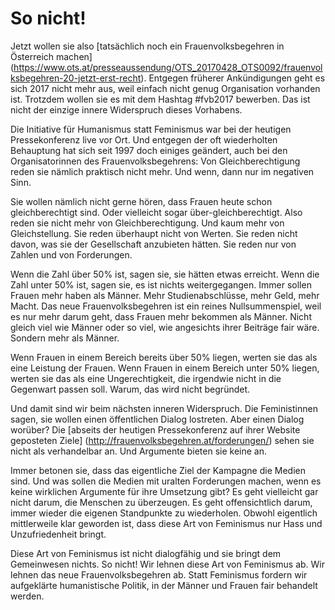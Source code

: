 # So nicht!

Jetzt wollen sie also [tatsächlich noch ein Frauenvolksbegehren in Österreich machen] (https://www.ots.at/presseaussendung/OTS_20170428_OTS0092/frauenvolksbegehren-20-jetzt-erst-recht).
Entgegen früherer Ankündigungen geht es sich 2017 nicht mehr aus,
weil einfach nicht genug Organisation vorhanden ist.
Trotzdem wollen sie es mit dem Hashtag #fvb2017 bewerben.
Das ist nicht der einzige innere Widerspruch dieses Vorhabens.

Die Initiative für Humanismus statt Feminismus war bei der heutigen Pressekonferenz live vor Ort.
Und entgegen der oft wiederholten Behauptung hat sich seit 1997 doch einiges geändert,
auch bei den Organisatorinnen des Frauenvolksbegehrens:
Von Gleichberechtigung reden sie nämlich praktisch nicht mehr.
Und wenn, dann nur im negativen Sinn.

Sie wollen nämlich nicht gerne hören, dass Frauen heute schon gleichberechtigt sind.
Oder vielleicht sogar über-gleichberechtigt.
Also reden sie nicht mehr von Gleichberechtigung.
Und kaum mehr von Gleichstellung.
Sie reden überhaupt nicht von Werten.
Sie reden nicht davon, was sie der Gesellschaft anzubieten hätten.
Sie reden nur von Zahlen und von Forderungen.

Wenn die Zahl über 50% ist, sagen sie, sie hätten etwas erreicht.
Wenn die Zahl unter 50% ist, sagen sie, es ist nichts weitergegangen.
Immer sollen Frauen mehr haben als Männer.
Mehr Studienabschlüsse, mehr Geld, mehr Macht.
Das neue Frauenvolksbegehren ist ein reines Nullsummenspiel,
weil es nur mehr darum geht, dass Frauen mehr bekommen als Männer.
Nicht gleich viel wie Männer oder so viel, wie angesichts ihrer Beiträge fair wäre.
Sondern mehr als Männer.

Wenn Frauen in einem Bereich bereits über 50% liegen,
werten sie das als eine Leistung der Frauen.
Wenn Frauen in einem Bereich unter 50% liegen,
werten sie das als eine Ungerechtigkeit, die irgendwie nicht in die Gegenwart passen soll.
Warum, das wird nicht begründet.

Und damit sind wir beim nächsten inneren Widerspruch.
Die Feministinnen sagen, sie wollen einen öffentlichen Dialog lostreten.
Aber einen Dialog worüber?
Die [abseits der heutigen Pressekonferenz auf ihrer Website geposteten Ziele] (http://frauenvolksbegehren.at/forderungen/) sehen sie nicht als verhandelbar an.
Und Argumente bieten sie keine an.

Immer betonen sie, dass das eigentliche Ziel der Kampagne die Medien sind.
Und was sollen die Medien mit uralten Forderungen machen, wenn es keine wirklichen Argumente für ihre Umsetzung gibt?
Es geht vielleicht gar nicht darum, die Menschen zu überzeugen.
Es geht offensichtlich darum, immer wieder die eigenen Standpunkte zu wiederholen.
Obwohl eigentlich mittlerweile klar geworden ist, dass diese Art von Feminismus nur Hass und Unzufriedenheit bringt.

Diese Art von Feminismus ist nicht dialogfähig und sie bringt dem Gemeinwesen nichts.
So nicht!
Wir lehnen diese Art von Feminismus ab.
Wir lehnen das neue Frauenvolksbegehren ab.
Statt Feminismus fordern wir aufgeklärte humanistische Politik, in der Männer und Frauen fair behandelt werden.
